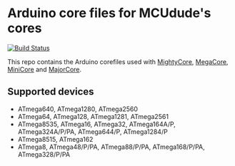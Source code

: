 # Arduino core files for MCUdude's cores
[![Build Status](https://travis-ci.org/MCUdude/MCUdude*corefiles.svg?branch=master)](https://travis-ci.org/MCUdude/MCUdude*corefiles)

This repo contains the Arduino corefiles used with [MightyCore](https://github.com/MCUdude/MightyCore), [MegaCore](https://github.com/MCUdude/MegaCore), [MiniCore](https://github.com/MCUdude/MiniCore) and [MajorCore](https://github.com/MCUdude/MightyCore).

## Supported devices
* ATmega640, ATmega1280, ATmega2560
* ATmega64, ATmega128, ATmega1281, ATmega2561
* ATmega8535, ATmega16, ATmega32, ATmega164A/P, ATmega324A/P/PA, ATmega644/P, ATmega1284/P
* ATmega8515, ATmega162
* ATmega8, ATmega48/P/PA, ATmega88/P/PA, ATmega168/P/PA, ATmega328/P/PA

